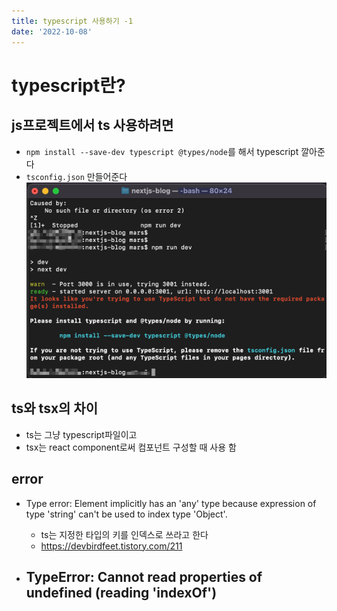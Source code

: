 ```yaml
---
title: typescript 사용하기 -1
date: '2022-10-08'
---
```


# typescript란?

## js프로젝트에서 ts 사용하려면
- ```npm install --save-dev typescript @types/node```를 해서 typescript 깔아준다
- ```tsconfig.json``` 만들어준다
![](.typescript-1_images/bad13907.png)


## ts와 tsx의 차이
- ts는 그냥 typescript파일이고
- tsx는 react component로써 컴포넌트 구성할 때 사용 함

## error
- Type error: Element implicitly has an 'any' type because expression of type 'string' can't be used to index type 'Object'.
  - ts는 지정한 타입의 키를 인덱스로 쓰라고 한다
  - https://devbirdfeet.tistory.com/211

- TypeError: Cannot read properties of undefined (reading 'indexOf')
  - 